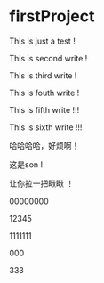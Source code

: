 # firstProject

This is just a test !

This is second write !

This is third write !

This is fouth write !

This is fifth write !!!

This is sixth write !!!

哈哈哈哈，好烦啊！

这是son !

让你拉一把瞅瞅 ！

00000000

12345

1111111

000

333

